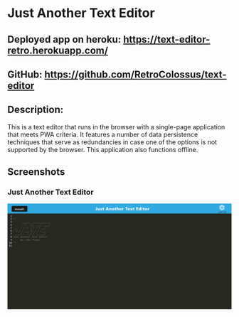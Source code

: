 # Just Another Text Editor

## Deployed app on heroku: https://text-editor-retro.herokuapp.com/

## GitHub: https://github.com/RetroColossus/text-editor

## Description: 
This is a text editor that runs in the browser with a single-page application that meets PWA criteria. It features a number of data persistence techniques that serve as redundancies in case one of the options is not supported by the browser. This application also functions offline.


## Screenshots

### Just Another Text Editor

![](/public/assets/text-editor.png)

